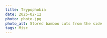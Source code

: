 ```yaml
---
title: Trypophobia
date: 2025-02-12
photo: photo.jpg
photo_alt: Stored bamboo cuts from the side
tags: Misc
---
```

